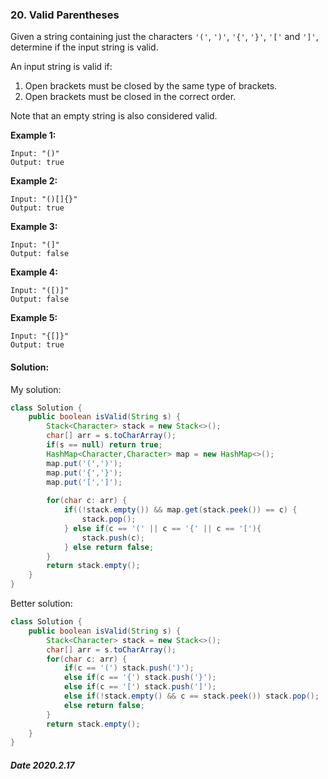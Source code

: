 ### 20. Valid Parentheses

Given a string containing just the characters `'('`, `')'`, `'{'`, `'}'`, `'['` and `']'`, determine if the input string is valid.

An input string is valid if:

1. Open brackets must be closed by the same type of brackets.
2. Open brackets must be closed in the correct order.

Note that an empty string is also considered valid.

**Example 1:**

```
Input: "()"
Output: true
```

**Example 2:**

```
Input: "()[]{}"
Output: true
```

**Example 3:**

```
Input: "(]"
Output: false
```

**Example 4:**

```
Input: "([)]"
Output: false
```

**Example 5:**

```
Input: "{[]}"
Output: true
```

#### Solution:

My solution:

```java
class Solution {
    public boolean isValid(String s) {
        Stack<Character> stack = new Stack<>();
        char[] arr = s.toCharArray();
        if(s == null) return true;
        HashMap<Character,Character> map = new HashMap<>();
        map.put('(',')');
        map.put('{','}');
        map.put('[',']');
        
        for(char c: arr) {
            if((!stack.empty()) && map.get(stack.peek()) == c) {
                stack.pop();
            } else if(c == '(' || c == '{' || c == '['){
                stack.push(c);
            } else return false;
        }
        return stack.empty();
    }
}
```

Better solution:

```java
class Solution {
    public boolean isValid(String s) {        
        Stack<Character> stack = new Stack<>();
        char[] arr = s.toCharArray();
        for(char c: arr) {
            if(c == '(') stack.push(')');
            else if(c == '{') stack.push('}');
            else if(c == '[') stack.push(']');
            else if(!stack.empty() && c == stack.peek()) stack.pop();
            else return false;  
        }
        return stack.empty();
    }
}
```

##### Date 2020.2.17

